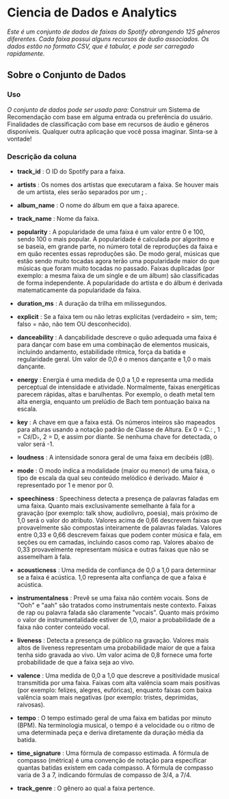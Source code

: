 # Ciencia de Dados e Analytics
*Este é um conjunto de dados de faixas do Spotify abrangendo 125 gêneros diferentes. Cada faixa possui alguns recursos de áudio associados. Os dados estão no formato CSV, que é tabular, e pode ser carregado rapidamente.*

## Sobre o Conjunto de Dados
### Uso
*O conjunto de dados pode ser usado para:*
Construir um Sistema de Recomendação com base em alguma entrada ou preferência do usuário. Finalidades de classificação com base em recursos de áudio e gêneros disponíveis. Qualquer outra aplicação que você possa imaginar. Sinta-se à vontade!

### Descrição da coluna

- **track_id** : O ID do Spotify para a faixa.
- **artists** : Os nomes dos artistas que executaram a faixa. Se houver mais de um artista, eles serão separados por um **;** .
- **album_name** : O nome do álbum em que a faixa aparece.
- **track_name** : Nome da faixa.
- **popularity** : A popularidade de uma faixa é um valor entre 0 e 100, sendo 100 o mais popular. A popularidade é calculada por algoritmo e se baseia, em grande parte, no número total de reproduções da faixa e em quão recentes essas reproduções são. De modo geral, músicas que estão sendo muito tocadas agora terão uma popularidade maior do que músicas que foram muito tocadas no passado. Faixas duplicadas (por exemplo: a mesma faixa de um single e de um álbum) são classificadas de forma independente. A popularidade do artista e do álbum é derivada matematicamente da popularidade da faixa.
- **duration_ms** : A duração da trilha em milissegundos.
- **explicit** : Se a faixa tem ou não letras explícitas (verdadeiro = sim, tem; falso = não, não tem OU desconhecido).
- **danceability** : A dançabilidade descreve o quão adequada uma faixa é para dançar com base em uma combinação de elementos musicais, incluindo andamento, estabilidade rítmica, força da batida e regularidade geral. Um valor de 0,0 é o menos dançante e 1,0 o mais dançante.
- **energy** : Energia é uma medida de 0,0 a 1,0 e representa uma medida perceptual de intensidade e atividade. Normalmente, faixas energéticas parecem rápidas, altas e barulhentas. Por exemplo, o death metal tem alta energia, enquanto um prelúdio de Bach tem pontuação baixa na escala.
- **key** : A chave em que a faixa está. Os números inteiros são mapeados para alturas usando a notação padrão de Classe de Altura. Ex 0 = C.: , 1 = C♯/D♭, 2 = D, e assim por diante. Se nenhuma chave for detectada, o valor será -1.
- **loudness** : A intensidade sonora geral de uma faixa em decibéis (dB).
- **mode** : O modo indica a modalidade (maior ou menor) de uma faixa, o tipo de escala da qual seu conteúdo melódico é derivado. Maior é representado por 1 e menor por 0.
- **speechiness** : Speechiness detecta a presença de palavras faladas em uma faixa. Quanto mais exclusivamente semelhante à fala for a gravação (por exemplo: talk show, audiolivro, poesia), mais próximo de 1,0 será o valor do atributo. Valores acima de 0,66 descrevem faixas que provavelmente são compostas inteiramente de palavras faladas. Valores entre 0,33 e 0,66 descrevem faixas que podem conter música e fala, em seções ou em camadas, incluindo casos como rap. Valores abaixo de 0,33 provavelmente representam música e outras faixas que não se assemelham à fala.
- **acousticness** : Uma medida de confiança de 0,0 a 1,0 para determinar se a faixa é acústica. 1,0 representa alta confiança de que a faixa é acústica.
- **instrumentalness** : Prevê se uma faixa não contém vocais. Sons de "Ooh" e "aah" são tratados como instrumentais neste contexto. Faixas de rap ou palavra falada são claramente "vocais". Quanto mais próximo o valor de instrumentalidade estiver de 1,0, maior a probabilidade de a faixa não conter conteúdo vocal.
- **liveness** : Detecta a presença de público na gravação. Valores mais altos de liveness representam uma probabilidade maior de que a faixa tenha sido gravada ao vivo. Um valor acima de 0,8 fornece uma forte probabilidade de que a faixa seja ao vivo.
- **valence** : Uma medida de 0,0 a 1,0 que descreve a positividade musical transmitida por uma faixa. Faixas com alta valência soam mais positivas (por exemplo: felizes, alegres, eufóricas), enquanto faixas com baixa valência soam mais negativas (por exemplo: tristes, deprimidas, raivosas).
- **tempo** : O tempo estimado geral de uma faixa em batidas por minuto (BPM). Na terminologia musical, o tempo é a velocidade ou o ritmo de uma determinada peça e deriva diretamente da duração média da batida.
- **time_signature** : Uma fórmula de compasso estimada. A fórmula de compasso (métrica) é uma convenção de notação para especificar quantas batidas existem em cada compasso. A fórmula de compasso varia de 3 a 7, indicando fórmulas de compasso de 3/4, a 7/4.
- **track_genre** : O gênero ao qual a faixa pertence.



  # 
